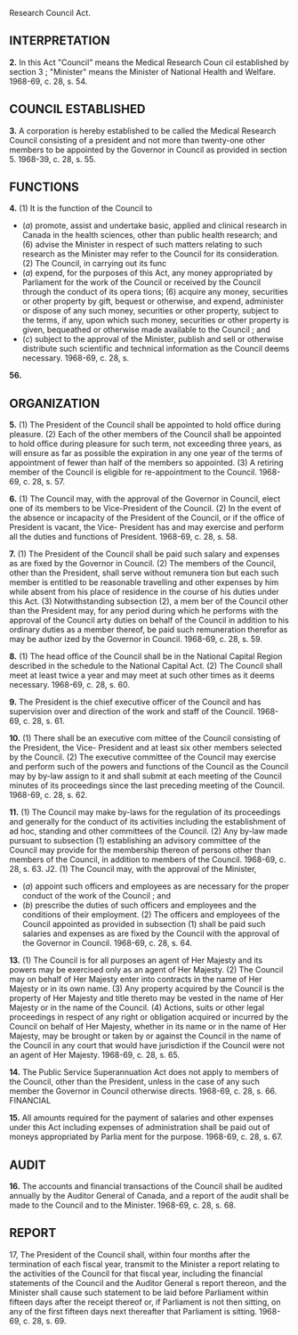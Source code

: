 Research Council Act.

## INTERPRETATION

**2.** In this Act
"Council" means the Medical Research Coun
cil established by section 3 ;
"Minister" means the Minister of National
Health and Welfare. 1968-69, c. 28, s. 54.

## COUNCIL ESTABLISHED

**3.** A corporation is hereby established to
be called the Medical Research Council
consisting of a president and not more than
twenty-one other members to be appointed
by the Governor in Council as provided in
section 5. 1968-39, c. 28, s. 55.

## FUNCTIONS

**4.** (1) It is the function of the Council to
  * (_a_) promote, assist and undertake basic,
applied and clinical research in Canada in
the health sciences, other than public health
research; and
(6) advise the Minister in respect of such
matters relating to such research as the
Minister may refer to the Council for its
consideration.
(2) The Council, in carrying out its func
  * (_a_) expend, for the purposes of this Act,
any money appropriated by Parliament for
the work of the Council or received by the
Council through the conduct of its opera
tions;
(6) acquire any money, securities or other
property by gift, bequest or otherwise, and
expend, administer or dispose of any such
money, securities or other property, subject
to the terms, if any, upon which such
money, securities or other property is given,
bequeathed or otherwise made available to
the Council ; and
  * (_c_) subject to the approval of the Minister,
publish and sell or otherwise distribute such
scientific and technical information as the
Council deems necessary. 1968-69, c. 28, s.

**56.**

## ORGANIZATION

**5.** (1) The President of the Council shall
be appointed to hold office during pleasure.
(2) Each of the other members of the
Council shall be appointed to hold office
during pleasure for such term, not exceeding
three years, as will ensure as far as possible
the expiration in any one year of the terms
of appointment of fewer than half of the
members so appointed.
(3) A retiring member of the Council is
eligible for re-appointment to the Council.
1968-69, c. 28, s. 57.

**6.** (1) The Council may, with the approval
of the Governor in Council, elect one of its
members to be Vice-President of the Council.
(2) In the event of the absence or incapacity
of the President of the Council, or if the
office of President is vacant, the Vice-
President has and may exercise and perform
all the duties and functions of President.
1968-69, c. 28, s. 58.

**7.** (1) The President of the Council shall
be paid such salary and expenses as are fixed
by the Governor in Council.
(2) The members of the Council, other than
the President, shall serve without remunera
tion but each such member is entitled to be
reasonable travelling and other expenses
by him while absent from his
place of residence in the course of
his duties under this Act.
(3) Notwithstanding subsection (2), a mem
ber of the Council other than the President
may, for any period during which he performs
with the approval of the Council arty duties
on behalf of the Council in addition to his
ordinary duties as a member thereof, be paid
such remuneration therefor as may be author
ized by the Governor in Council. 1968-69, c.
28, s. 59.

**8.** (1) The head office of the Council shall
be in the National Capital Region described
in the schedule to the National Capital Act.
(2) The Council shall meet at least twice a
year and may meet at such other times as it
deems necessary. 1968-69, c. 28, s. 60.

**9.** The President is the chief executive
officer of the Council and has supervision
over and direction of the work and staff of
the Council. 1968-69, c. 28, s. 61.

**10.** (1) There shall be an executive com
mittee of the Council consisting of the
President, the Vice- President and at least six
other members selected by the Council.
(2) The executive committee of the Council
may exercise and perform such of the powers
and functions of the Council as the Council
may by by-law assign to it and shall submit
at each meeting of the Council minutes of its
proceedings since the last preceding meeting
of the Council. 1968-69, c. 28, s. 62.

**11.** (1) The Council may make by-laws for
the regulation of its proceedings and generally
for the conduct of its activities including the
establishment of ad hoc, standing and other
committees of the Council.
(2) Any by-law made pursuant to subsection
(1) establishing an advisory committee of the
Council may provide for the membership
thereon of persons other than members of the
Council, in addition to members of the
Council. 1968-69, c. 28, s. 63.
J2. (1) The Council may, with the approval
of the Minister,
  * (_a_) appoint such officers and employees as
are necessary for the proper conduct of the
work of the Council ; and
  * (_b_) prescribe the duties of such officers and
employees and the conditions of their
employment.
(2) The officers and employees of the
Council appointed as provided in subsection
(1) shall be paid such salaries and expenses as
are fixed by the Council with the approval of
the Governor in Council. 1968-69, c. 28, s. 64.

**13.** (1) The Council is for all purposes an
agent of Her Majesty and its powers may be
exercised only as an agent of Her Majesty.
(2) The Council may on behalf of Her
Majesty enter into contracts in the name of
Her Majesty or in its own name.
(3) Any property acquired by the Council
is the property of Her Majesty and title
thereto may be vested in the name of Her
Majesty or in the name of the Council.
(4) Actions, suits or other legal proceedings
in respect of any right or obligation acquired
or incurred by the Council on behalf of Her
Majesty, whether in its name or in the name
of Her Majesty, may be brought or taken by
or against the Council in the name of the
Council in any court that would have
jurisdiction if the Council were not an agent
of Her Majesty. 1968-69, c. 28, s. 65.

**14.** The Public Service Superannuation Act
does not apply to members of the Council,
other than the President, unless in the case of
any such member the Governor in Council
otherwise directs. 1968-69, c. 28, s. 66.
FINANCIAL

**15.** All amounts required for the payment
of salaries and other expenses under this Act
including expenses of administration shall be
paid out of moneys appropriated by Parlia
ment for the purpose. 1968-69, c. 28, s. 67.

## AUDIT

**16.** The accounts and financial transactions
of the Council shall be audited annually by
the Auditor General of Canada, and a report
of the audit shall be made to the Council and
to the Minister. 1968-69, c. 28, s. 68.

## REPORT
17, The President of the Council shall,
within four months after the termination of
each fiscal year, transmit to the Minister a
report relating to the activities of the Council
for that fiscal year, including the financial
statements of the Council and the Auditor
General s report thereon, and the Minister
shall cause such statement to be laid before
Parliament within fifteen days after the
receipt thereof or, if Parliament is not then
sitting, on any of the first fifteen days next
thereafter that Parliament is sitting. 1968-69,
c. 28, s. 69.
